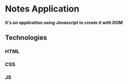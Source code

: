 # Notes Application
##### It's an application using Javascript to create it with DOM 

## Technologies 
### HTML
### CSS 
### JS
